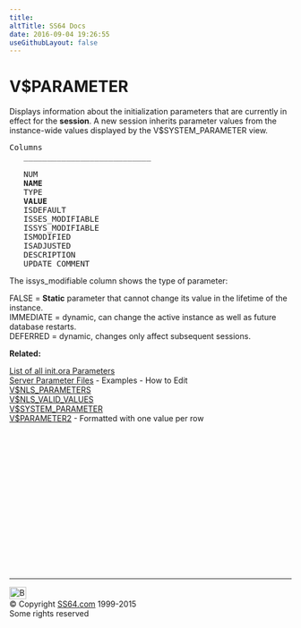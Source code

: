 ```yaml
---
title:
altTitle: SS64 Docs
date: 2016-09-04 19:26:55
useGithubLayout: false
---
```

<!-- #BeginLibraryItem "/Library/head_orav.lbi" --><!-- #EndLibraryItem --><h1>V$PARAMETER </h1>  
 <p> 
Displays information about the initialization parameters that are currently in effect for the <b>session</b>. A new session inherits parameter values from the instance-wide values displayed by the V$SYSTEM_PARAMETER view.</p> 
 
<pre>Columns
   ___________________________
 
   NUM
   <b>NAME</b>
   TYPE
   <b>VALUE</b>
   ISDEFAULT
   ISSES_MODIFIABLE
   ISSYS_MODIFIABLE
   ISMODIFIED
   ISADJUSTED
   DESCRIPTION
   UPDATE_COMMENT</pre>
<p>The issys_modifiable column shows the type of parameter: </p>
<p><span class="code">FALSE</span> = <b>Static</b> parameter that cannot change its value in the lifetime of the instance. <br>
<span class="code">IMMEDIATE</span> = dynamic, can change the active instance as well as future database restarts. <br>
<span class="code">DEFERRED</span> = dynamic, changes only affect subsequent sessions.</p>
<p><b>Related:</b></p>
<p><a href="../ora/syntax-initora.html">List of all init.ora Parameters</a>
<br>
<a href="../ora/syntax-parameters.html">Server Parameter Files</a> - Examples - How to Edit <br>
<a href="V$NLS_PARAMETERS.html">V$NLS_PARAMETERS</a> <br>
<a href="V$NLS_VALID_VALUES.html">V$NLS_VALID_VALUES</a> <br>
<a href="V$SYSTEM_PARAMETER.html">V$SYSTEM_PARAMETER</a> <br>
<a href="V$PARAMETER2.html">V$PARAMETER2</a>  - Formatted with one value per row</p><!-- #BeginLibraryItem "/Library/foot_orad.lbi" --><p>
<!-- oracle-footer -->
<ins class="adsbygoogle" style="display:inline-block;width:300px;height:250px" data-ad-client="ca-pub-6140977852749469" data-ad-slot="4275490898"></ins>
<script>
(adsbygoogle = window.adsbygoogle || []).push({});
</script></p>
<hr>
<div id="bl" class="footer"><a href="V$PARAMETER.html#"><img src="../images/top.png" width="30" height="22" alt="Back to the Top"></a></div>
<div id="br" class="footer, tagline">© Copyright <a href="http://ss64.com/">SS64.com</a> 1999-2015<br>
Some rights reserved</div>
<!-- #EndLibraryItem -->

